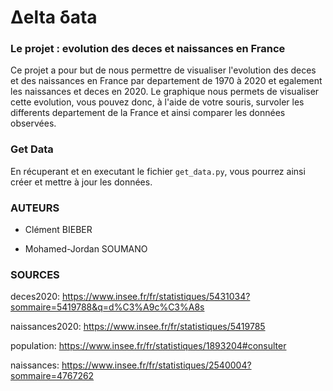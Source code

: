 # Δelta δata


### Le projet : evolution des deces et naissances en France


Ce projet a pour but de nous permettre de visualiser l'evolution des deces et des naissances en France par departement de 1970 à 2020 et egalement les naissances et deces en 2020.
Le graphique nous permets de visualiser cette evolution, vous pouvez donc, à l'aide de votre souris, survoler les differents departement de la France et ainsi comparer les données observées.


### Get Data


En récuperant et en executant le fichier `get_data.py`, vous pourrez ainsi créer et mettre à jour les données.
 

### AUTEURS 


- Clément BIEBER

- Mohamed-Jordan SOUMANO


### SOURCES


deces2020: https://www.insee.fr/fr/statistiques/5431034?sommaire=5419788&q=d%C3%A9c%C3%A8s

naissances2020: https://www.insee.fr/fr/statistiques/5419785

population: https://www.insee.fr/fr/statistiques/1893204#consulter

naissances: https://www.insee.fr/fr/statistiques/2540004?sommaire=4767262